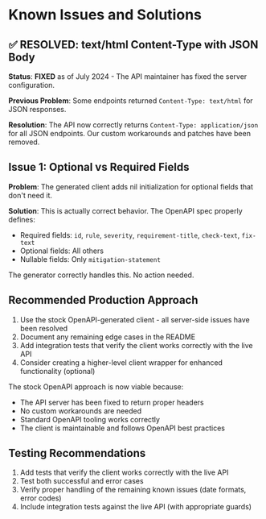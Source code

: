 # Known Issues and Solutions

## ✅ RESOLVED: text/html Content-Type with JSON Body

**Status**: **FIXED** as of July 2024 - The API maintainer has fixed the server configuration.

**Previous Problem**: Some endpoints returned `Content-Type: text/html` for JSON responses.

**Resolution**: The API now correctly returns `Content-Type: application/json` for all JSON endpoints. Our custom workarounds and patches have been removed.

## Issue 1: Optional vs Required Fields

**Problem**: The generated client adds nil initialization for optional fields that don't need it.

**Solution**: This is actually correct behavior. The OpenAPI spec properly defines:
- Required fields: `id`, `rule`, `severity`, `requirement-title`, `check-text`, `fix-text`
- Optional fields: All others
- Nullable fields: Only `mitigation-statement`

The generator correctly handles this. No action needed.

## Recommended Production Approach

1. Use the stock OpenAPI-generated client - all server-side issues have been resolved
2. Document any remaining edge cases in the README
3. Add integration tests that verify the client works correctly with the live API
4. Consider creating a higher-level client wrapper for enhanced functionality (optional)

The stock OpenAPI approach is now viable because:
- The API server has been fixed to return proper headers
- No custom workarounds are needed
- Standard OpenAPI tooling works correctly
- The client is maintainable and follows OpenAPI best practices

## Testing Recommendations

1. Add tests that verify the client works correctly with the live API
2. Test both successful and error cases
3. Verify proper handling of the remaining known issues (date formats, error codes)
4. Include integration tests against the live API (with appropriate guards)